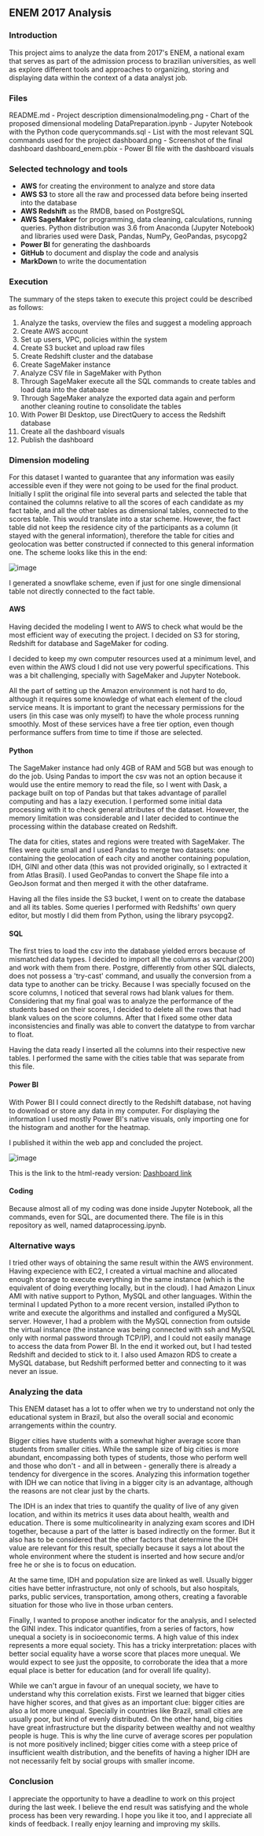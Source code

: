 ## ENEM 2017 Analysis

### Introduction

This project aims to analyze the data from 2017's ENEM, a national exam that serves as part of the admission process to brazilian universities, as well as explore different tools and approaches to organizing, storing and displaying data within the context of a data analyst job.

### Files

README.md - Project description
dimensionalmodeling.png - Chart of the proposed dimensional modeling
DataPreparation.ipynb - Jupyter Notebook with the Python code
querycommands.sql - List with the most relevant SQL commands used for the project
dashboard.png - Screenshot of the final dashboard
dashboard_enem.pbix - Power BI file with the dashboard visuals

### Selected technology and tools

- **AWS** for creating the environment to analyze and store data
- **AWS S3** to store all the raw and processed data before being inserted into the database
- **AWS Redshift** as the RMDB, based on PostgreSQL
- **AWS SageMaker** for programming, data cleaning, calculations, running queries. Python distribution was 3.6 from Anaconda (Jupyter Notebook) and libraries used were Dask, Pandas, NumPy, GeoPandas, psycopg2
- **Power BI** for generating the dashboards
- **GitHub** to document and display the code and analysis
- **MarkDown** to write the documentation

### Execution

The summary of the steps taken to execute this project could be described as follows:

1. Analyze the tasks, overview the files and suggest a modeling approach
2. Create AWS account
3. Set up users, VPC, policies within the system
4. Create S3 bucket and upload raw files
5. Create Redshift cluster and the database
6. Create SageMaker instance
7. Analyze CSV file in SageMaker with Python
8. Through SageMaker execute all the SQL commands to create tables and load data into the database
9. Through SageMaker analyze the exported data again and perform another cleaning routine to consolidate the tables
10. With Power BI Desktop, use DirectQuery to access the Redshift database
11. Create all the dashboard visuals
12. Publish the dashboard

### Dimension modeling

For this dataset I wanted to guarantee that any information was easily accessible even if they were not going to be used for the final product. Initially I split the original file into several parts and selected the table that contained the columns relative to all the scores of each candidate as my fact table, and all the other tables as dimensional tables, connected to the scores table. This would translate into a star scheme. However, the fact table did not keep the residence city of the participants as a column (it stayed with the general information), therefore the table for cities and geolocation was better constructed if connected to this general information one. The scheme looks like this in the end:

![image](https://github.com/eduardoansi/enem2017/blob/master/dimensionalmodeling.png)

I generated a snowflake scheme, even if just for one single dimensional table not directly connected to the fact table.

#### AWS ####

Having decided the modeling I went to AWS to check what would be the most efficient way of executing the project. I decided on S3 for storing, Redshift for database and SageMaker for coding.

I decided to keep my own computer resources used at a minimum level, and even within the AWS cloud I did not use very powerful specifications. This was a bit challenging, specially with SageMaker and Jupyter Notebook.

All the part of setting up the Amazon environment is not hard to do, although it requires some knowledge of what each element of the cloud service means. It is important to grant the necessary permissions for the users (in this case was only myself) to have the whole process running smoothly. Most of these services have a free tier option, even though performance suffers from time to time if those are selected.

#### Python ####

The SageMaker instance had only 4GB of RAM and 5GB but was enough to do the job. Using Pandas to import the csv was not an option because it would use the entire memory to read the file, so I went with Dask, a package built on top of Pandas but that takes advantage of parallel computing and has a lazy execution. I performed some initial data processing with it to check general attributes of the dataset. However, the memory limitation was considerable and I later decided to continue the processing within the database created on Redshift.

The data for cities, states and regions were treated with SageMaker. The files were quite small and I used Pandas to merge two datasets: one containing the geolocation of each city and another containing population, IDH, GINI and other data (this was not provided originally, so I extracted it from Atlas Brasil). I used GeoPandas to convert the Shape file into a GeoJson format and then merged it with the other dataframe.

Having all the files inside the S3 bucket, I went on to create the database and all its tables. Some queries I performed with Redshifts' own query editor, but mostly I did them from Python, using the library psycopg2.

#### SQL ####

The first tries to load the csv into the database yielded errors because of mismatched data types. I decided to import all the columns as varchar(200) and work with them from there. Postgre, differently from other SQL dialects, does not possess a 'try-cast' command, and usually the conversion from a data type to another can be tricky. Because I was specially focused on the score columns, I noticed that several rows had blank values for them. Considering that my final goal was to analyze the performance of the students based on their scores, I decided to delete all the rows that had blank values on the score columns. After that I fixed some other data inconsistencies and finally was able to convert the datatype to from varchar to float.

Having the data ready I inserted all the columns into their respective new tables. I performed the same with the cities table that was separate from this file.

#### Power BI ####

With Power BI I could connect directly to the Redshift database, not having to download or store any data in my computer. For displaying the information I used mostly Power BI's native visuals, only importing one for the histogram and another for the heatmap.

I published it within the web app and concluded the project.

![image](https://github.com/eduardoansi/enem2017/blob/master/dashboard.png)

This is the link to the html-ready version: [Dashboard link](https://app.powerbi.com/view?r=eyJrIjoiNWE4NTkxYjUtMjhjNy00YjEyLTllOGUtNDdkNmQ2YjZiNzBmIiwidCI6IjI5ZTY1ZjJhLTIxNGQtNDhjYi1iYTFkLTMzNmJmZmMxYjUyNCJ9&pageName=ReportSection)

#### Coding ####

Because almost all of my coding was done inside Jupyter Notebook, all the commands, even for SQL, are documented there. The file is in this repository as well, named dataprocessing.ipynb.

### Alternative ways ###

I tried other ways of obtaining the same result within the AWS environment. Having expecience with EC2, I created a virtual machine and allocated enough storage to execute everything in the same instance (which is the equivalent of doing everything locally, but in the cloud). I had Amazon Linux AMI with native support to Python, MySQL and other languages. Within the terminal I updated Python to a more recent version, installed iPython to write and execute the algorithms and installed and configured a MySQL server. However, I had a problem with the MySQL connection from outside the virtual instance (the instance was being connected with ssh and MySQL only with normal password through TCP/IP), and I could not easily manage to access the data from Power BI. In the end it worked out, but I had tested Redshift and decided to stick to it. I also used Amazon RDS to create a MySQL database, but Redshift performed better and connecting to it was never an issue.

### Analyzing the data ###

This ENEM dataset has a lot to offer when we try to understand not only the educational system in Brazil, but also the overall social and economic arrangements within the country.

Bigger cities have students with a somewhat higher average score than students from smaller cities. While the sample size of big cities is more abundant, encompassing both types of students, those who perform well and those who don't - and all in between - generally there is already a tendency for divergence in the scores. Analyzing this information together with IDH we can notice that living in a bigger city is an advantage, although the reasons are not clear just by the charts.

The IDH is an index that tries to quantify the quality of live of any given location, and within its metrics it uses data about health, wealth and education. There is some multicolinearity in analyzing exam scores and IDH together, because a part of the latter is based indirectly on the former. But it also has to be considered that the other factors that determine the IDH value are relevant for this result, specially because it says a lot about the whole environment where the student is inserted and how secure and/or free he or she is to focus on education.

At the same time, IDH and population size are linked as well. Usually bigger cities have better infrastructure, not only of schools, but also hospitals, parks, public services, transportation, among others, creating a favorable situation for those who live in those urban centers.

Finally, I wanted to propose another indicator for the analysis, and I selected the GINI index. This indicator quantifies, from a series of factors, how unequal a society is in socioeconomic terms. A high value of this index represents a more equal society. This has a tricky interpretation: places with better social equality have a worse score that places more unequal. We would expect to see just the opposite, to corroborate the idea that a more equal place is better for education (and for overall life quality).

While we can't argue in favour of an unequal society, we have to understand why this correlation exists. First we learned that bigger cities have higher scores, and that gives as an important clue: bigger cities are also a lot more unequal. Specially in countries like Brazil, small cities are usually poor, but kind of evenly distributed. On the other hand, big cities have great infrastructure but the disparity between wealthy and not wealthy people is huge. This is why the line curve of average scores per population is not more positively inclined; bigger cities come with a steep price of insufficient wealth distribution, and the benefits of having a higher IDH are not necessarily felt by social groups with smaller income.

### Conclusion

I appreciate the opportunity to have a deadline to work on this project during the last week. I believe the end result was satisfying and the whole process has been very rewarding. I hope you like it too, and I appreciate all kinds of feedback. I really enjoy learning and improving my skills.
